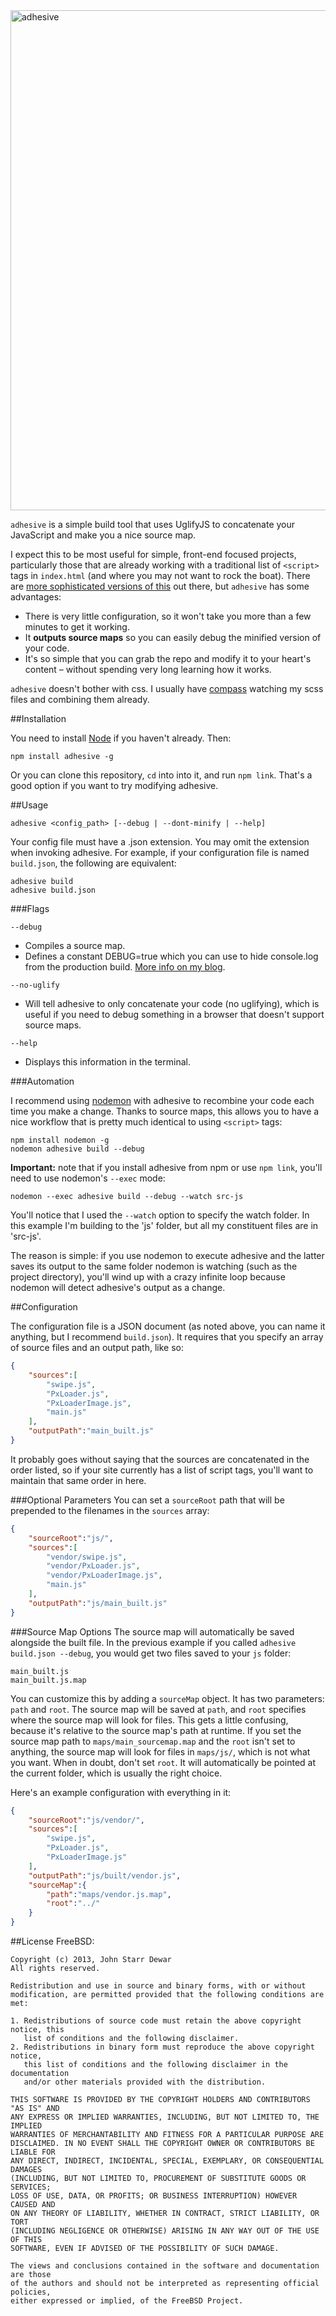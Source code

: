 <img src="https://s3.amazonaws.com/jstarrdewar.com.bucket/adhesive.jpg" alt="adhesive" width="800">

`adhesive` is a simple build tool that uses UglifyJS to concatenate your JavaScript and make you a nice source map.

I expect this to be most useful for simple, front-end focused projects, particularly those that are already working with a traditional list of `<script>` tags in `index.html` (and where you may not want to rock the boat).  There are [more sophisticated versions of this](https://github.com/h5bp/node-build-script) out there, but `adhesive` has some advantages: 
- There is very little configuration, so it won't take you more than a few minutes to get it working. 
- It __outputs source maps__ so you can easily debug the minified version of your code. 
- It's so simple that you can grab the repo and modify it to your heart's content – without spending very long learning how it works.

`adhesive` doesn't bother with css.  I usually have [compass](http://compass-style.org/) watching my scss files and combining them already.

##Installation

You need to install [Node](http://nodejs.org/) if you haven't already.  Then:

`npm install adhesive -g`

Or you can clone this repository, `cd` into into it, and run `npm link`.  That's a good option if you want to try modifying adhesive.

##Usage

`adhesive <config_path> [--debug | --dont-minify | --help]`

Your config file must have a .json extension.  You may omit the extension when invoking adhesive. For example, if your configuration file is named `build.json`, the following are equivalent:

`adhesive build`<br/>
`adhesive build.json`

###Flags

`--debug`
- Compiles a source map.
- Defines a constant DEBUG=true which you can use to hide console.log from the production build. [More info on my blog](http://jstarrdewar.com/blog/2013/02/28/use-uglify-to-automatically-strip-debug-messages-from-your-javascript/).

`--no-uglify`
- Will tell adhesive to only concatenate your code (no uglifying), which is useful if you need to debug something in a browser that doesn't support source maps.

`--help`
- Displays this information in the terminal.

###Automation

I recommend using [nodemon](https://github.com/remy/nodemon) with adhesive to recombine your code each time you make a change.  Thanks to source maps, this allows you to have a nice workflow that is pretty much identical to using `<script>` tags:

`npm install nodemon -g`<br/>
`nodemon adhesive build --debug`

__Important:__ note that if you install adhesive from npm or use `npm link`, you'll need to use nodemon's `--exec` mode:

`nodemon --exec adhesive build --debug --watch src-js`

You'll notice that I used the `--watch` option to specify the watch folder.  In this example I'm building to the 'js' folder, but all my constituent files are in 'src-js'.  

The reason is simple: if you use nodemon to execute adhesive and the latter saves its output to the same folder nodemon is watching (such as the project directory), you'll wind up with a crazy infinite loop because nodemon will detect adhesive's output as a change.  

##Configuration

The configuration file is a JSON document (as noted above, you can name it anything, but I recommend `build.json`).  It requires that you specify an array of source files and an output path, like so:

```json
{
    "sources":[
        "swipe.js",
        "PxLoader.js",
        "PxLoaderImage.js",
        "main.js"
    ],
    "outputPath":"main_built.js"
}
```
It probably goes without saying that the sources are concatenated in the order listed, so if your site currently has a list of script tags, you'll want to maintain that same order in here.

###Optional Parameters
You can set a `sourceRoot` path that will be prepended to the filenames in the `sources` array:

```json
{
    "sourceRoot":"js/",
    "sources":[
        "vendor/swipe.js",
        "vendor/PxLoader.js",
        "vendor/PxLoaderImage.js",
        "main.js"
    ],
    "outputPath":"js/main_built.js"
}
```
###Source Map Options
The source map will automatically be saved alongside the built file.  In the previous example if you called `adhesive build.json --debug`, you would get two files saved to your `js` folder:

`main_built.js`<br/>
`main_built.js.map`

You can customize this by adding a `sourceMap` object.  It has two parameters: `path` and `root`.  The source map will be saved at `path`, and `root` specifies where the source map will look for files.  This gets a little confusing, because it's relative to the source map's path at runtime.  If you set the source map path to `maps/main_sourcemap.map` and the `root` isn't set to anything, the source map will look for files in `maps/js/`, which is not what you want.  When in doubt, don't set `root`.  It will automatically be pointed at the current folder, which is usually the right choice.

Here's an example configuration with everything in it:

```json
{
    "sourceRoot":"js/vendor/",
    "sources":[
        "swipe.js",
        "PxLoader.js",
        "PxLoaderImage.js"
    ],
    "outputPath":"js/built/vendor.js",
    "sourceMap":{
        "path":"maps/vendor.js.map",
        "root":"../"
    }
}
```

##License
FreeBSD:
```
Copyright (c) 2013, John Starr Dewar
All rights reserved.

Redistribution and use in source and binary forms, with or without
modification, are permitted provided that the following conditions are met: 

1. Redistributions of source code must retain the above copyright notice, this
   list of conditions and the following disclaimer. 
2. Redistributions in binary form must reproduce the above copyright notice,
   this list of conditions and the following disclaimer in the documentation
   and/or other materials provided with the distribution. 

THIS SOFTWARE IS PROVIDED BY THE COPYRIGHT HOLDERS AND CONTRIBUTORS "AS IS" AND
ANY EXPRESS OR IMPLIED WARRANTIES, INCLUDING, BUT NOT LIMITED TO, THE IMPLIED
WARRANTIES OF MERCHANTABILITY AND FITNESS FOR A PARTICULAR PURPOSE ARE
DISCLAIMED. IN NO EVENT SHALL THE COPYRIGHT OWNER OR CONTRIBUTORS BE LIABLE FOR
ANY DIRECT, INDIRECT, INCIDENTAL, SPECIAL, EXEMPLARY, OR CONSEQUENTIAL DAMAGES
(INCLUDING, BUT NOT LIMITED TO, PROCUREMENT OF SUBSTITUTE GOODS OR SERVICES;
LOSS OF USE, DATA, OR PROFITS; OR BUSINESS INTERRUPTION) HOWEVER CAUSED AND
ON ANY THEORY OF LIABILITY, WHETHER IN CONTRACT, STRICT LIABILITY, OR TORT
(INCLUDING NEGLIGENCE OR OTHERWISE) ARISING IN ANY WAY OUT OF THE USE OF THIS
SOFTWARE, EVEN IF ADVISED OF THE POSSIBILITY OF SUCH DAMAGE.

The views and conclusions contained in the software and documentation are those
of the authors and should not be interpreted as representing official policies, 
either expressed or implied, of the FreeBSD Project.
```
